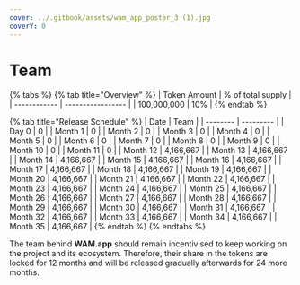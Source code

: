 ```yaml
---
cover: ../.gitbook/assets/wam_app_poster_3 (1).jpg
coverY: 0
---
```


# Team

{% tabs %}
{% tab title="Overview" %}
| Token Amount | % of total supply |
| ------------ | ----------------- |
| 100,000,000  | 10%               |
{% endtab %}

{% tab title="Release Schedule" %}
| Date     | Team      |
| -------- | --------- |
| Day 0    | 0         |
| Month 1  | 0         |
| Month 2  | 0         |
| Month 3  | 0         |
| Month 4  | 0         |
| Month 5  | 0         |
| Month 6  | 0         |
| Month 7  | 0         |
| Month 8  | 0         |
| Month 9  | 0         |
| Month 10 | 0         |
| Month 11 | 0         |
| Month 12 | 4,166,667 |
| Month 13 | 4,166,667 |
| Month 14 | 4,166,667 |
| Month 15 | 4,166,667 |
| Month 16 | 4,166,667 |
| Month 17 | 4,166,667 |
| Month 18 | 4,166,667 |
| Month 19 | 4,166,667 |
| Month 20 | 4,166,667 |
| Month 21 | 4,166,667 |
| Month 22 | 4,166,667 |
| Month 23 | 4,166,667 |
| Month 24 | 4,166,667 |
| Month 25 | 4,166,667 |
| Month 26 | 4,166,667 |
| Month 27 | 4,166,667 |
| Month 28 | 4,166,667 |
| Month 29 | 4,166,667 |
| Month 30 | 4,166,667 |
| Month 31 | 4,166,667 |
| Month 32 | 4,166,667 |
| Month 33 | 4,166,667 |
| Month 34 | 4,166,667 |
| Month 35 | 4,166,667 |
{% endtab %}
{% endtabs %}

The team behind **WAM.app** should remain incentivised to keep working on the project and its ecosystem. Therefore, their share in the tokens are locked for 12 months and will be released gradually afterwards for 24 more months.
